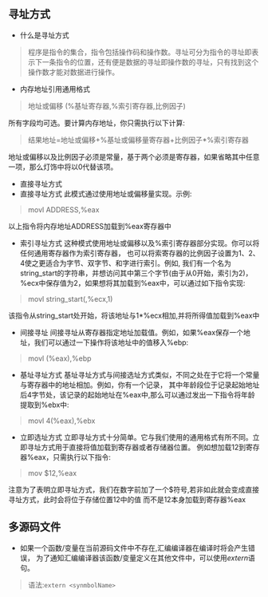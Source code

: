 ## 寻址方式

* 什么是寻址方式

> 程序是指令的集合，指令包括操作码和操作数。寻址可分为指令的寻址即表示下一条指令的位置，还有便是数据的寻址即操作数的寻址，只有找到这个操作数才能对数据进行操作。

* 内存地址引用通用格式

> 地址或偏移 (%基址寄存器,%索引寄存器,比例因子)

所有字段均可选。要计算内存地址，你只需执行以下计算:
> 结果地址=地址或偏移+%基址或偏移量寄存器+比例因子*%索引寄存器

地址或偏移以及比例因子必须是常量，基于两个必须是寄存器，如果省略其中任意一项，那么灯饰中将以0代替该项。

* 直接寻址方式
* 直接寻址方式 此模式通过使用地址或偏移量实现。示例:

> movl ADDRESS,%eax

以上指令将内存地址ADDRESS加载到%eax寄存器中

* 索引寻址方式 这种模式使用地址或偏移以及%索引寄存器部分实现。你可以将任何通用寄存器作为索引寄存器， 也可以将索寄存器的比例因子设置为1、2、4使之更适合为字节、双字节、和字进行索引。例如,
  我们有一个名为string_start的字符串，并想访问其中第三个字节(由于从0开始，索引为2)， %ecx中保存值为2，如果想将其加载到%eax中，可以通过如下指令实现:

> movl string_start(,%ecx,1)

该指令从string_start处开始，将该地址与1*%ecx相加,并将所得值加载到%eax中

* 间接寻址 间接寻址从寄存器指定地址加载值。例如，如果%eax保存一个地址，我们可以通过一下操作将该地址中的值移入%ebp:

> movl (%eax),%ebp

* 基址寻址方式
基址寻址方式与间接选址方式类似，不同之处在于它将一个常量与寄存器中的地址相加。例如，你有一个记录，
其中年龄段位于记录起始地址后4字节处，该记录的起始地址在%eax中,那么可以通过发出一下指令将年龄提取到%ebx中:
> movl 4(%eax),%ebx

* 立即选址方式
 立即寻址方式十分简单。它与我们使用的通用格式有所不同。立即寻址方式用于直接将值加载到寄存器或者存储器位置。
例如想加载12到寄存器%eax，只需执行以下指令:
> mov $12,%eax

注意为了表明立即寻址方式，我们在数字前加了一个$符号,若非如此就会变成直接寻址方式，此时会将位于存储位置12中的值
而不是12本身加载到寄存器%eax



## 多源码文件

* 如果一个函数/变量在当前源码文件中不存在,汇编编译器在编译时将会产生错误， 为了通知汇编编译器该函数/变量定义在其他文件中，可以使用*extern*语句。

> 语法:`extern <synmbolName>`

